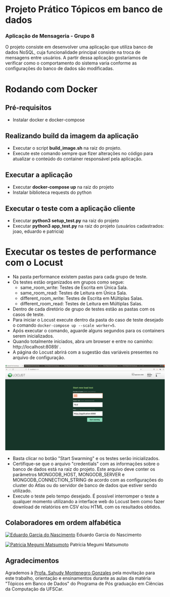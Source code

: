 # Projeto Prático Tópicos em banco de dados
### Aplicação de Mensageria - Grupo 8

O projeto consiste em desenvolver uma aplicação que utiliza banco de dados NoSQL, cuja funcionalidade principal consiste na troca de mensagens entre usuários. A partir dessa aplicação gostaríamos de verificar como o comportamento do sistema varia conforme as configurações do banco de dados são modificadas.

# Rodando com Docker

## Pré-requisitos

* Instalar docker e docker-compose

## Realizando build da imagem da aplicação

* Executar o script **build_image.sh** na raiz do projeto.
* Execute este comando sempre que fizer alterações no código para atualizar o conteúdo do container responsável pela aplicação.

## Executar a aplicação

* Executar **docker-compose up** na raiz do projeto
* Instalar biblioteca requests do python

## Executar o teste com a aplicação cliente

* Executar **python3 setup_test.py** na raiz do projeto
* Executar **python3 app_test.py** na raiz do projeto (usuários cadastrados: joao, eduardo e patricia)

# Executar os testes de performance com o Locust

* Na pasta performance existem pastas para cada grupo de teste.
* Os testes estão organizados em grupos como segue:
  * same_room_write: Testes de Escrita em Única Sala.
  * same_room_read: Testes de Leitura em Única Sala.
  * different_room_write: Testes de Escrita em Múltiplas Salas.
  * different_room_read: Testes de Leitura em Múltiplas Salas.
* Dentro de cada diretório de grupo de testes estão as pastas com os casos de teste.
* Para iniciar o Locust execute dentro da pasta do caso de teste desejado o comando ```docker-compose up --scale worker=5```.
* Após executar o comando, aguarde alguns segundos para os containers serem inicializados. 
* Quando totalmente iniciados, abra um browser e entre no caminho: http://localhost:8089/ .
* A página do Locust abrirá com a sugestão das variáveis presentes no arquivo de configuração.

![Locust Start](res/locust_start.png)

* Basta clicar no botão "Start Swarming" e os testes serão inicializados.
* Certifique-se que o arquivo "credentials" com as informações sobre o banco de dados está na raiz do projeto. Este arquivo deve conter os parâmetros MONGODB_HOST, MONGODB_SERVER e MONGODB_CONNECTION_STRING de acordo com as configurações do cluster do Atlas ou do servidor de banco de dados que estiver sendo utilizado.
* Execute o teste pelo tempo desejado. É possível interromper o teste a qualquer momento utilizando a interface web do Locust bem como fazer download de relatórios em CSV e/ou HTML com os resultados obtidos.


## Colaboradores em ordem alfabética
[![Eduardo Garcia do Nascimento](https://media-exp1.licdn.com/dms/image/C4E03AQGEPa58IfFEQw/profile-displayphoto-shrink_200_200/0/1552925873680?e=1638403200&v=beta&t=GCfyuRq7bmpMsiPuvDohIKdq2wnSDvf9X9C9spHrJes)](http://github.com/egnascimento) Eduardo Garcia do Nascimento

[![Patricia Megumi Matsumoto](https://media-exp1.licdn.com/dms/image/C4E03AQEDdBhHOStfqg/profile-displayphoto-shrink_200_200/0/1517729285232?e=1638403200&v=beta&t=IqAPNnU0ZEd3hFRm3yCv9yRjwxRscl2dAKH9BHhLk98)](http://github.com/pmm182) Patrícia Megumi Matsumoto

## Agradecimentos
Agrademos à [Profa. Sahudy Montenegro Gonzales](https://www.linkedin.com/in/sahudy-montenegro-gonzalez/) pela movitação para este trabalho, orientação e ensinamentos durante as aulas da matéria "Tópicos em Banco de Dados" do Programa de Pós graduação em Ciências da Computação da UFSCar.

